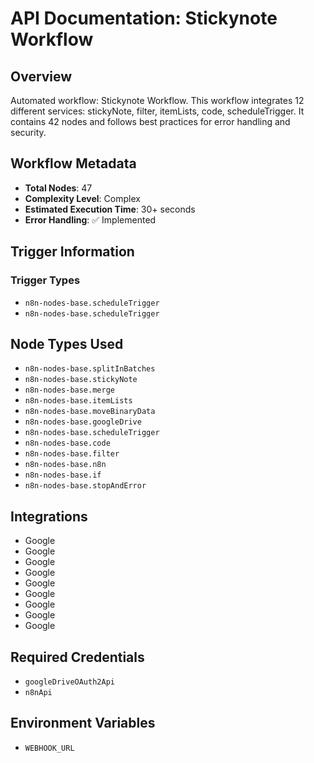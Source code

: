 # API Documentation: Stickynote Workflow

## Overview
Automated workflow: Stickynote Workflow. This workflow integrates 12 different services: stickyNote, filter, itemLists, code, scheduleTrigger. It contains 42 nodes and follows best practices for error handling and security.

## Workflow Metadata
- **Total Nodes**: 47
- **Complexity Level**: Complex
- **Estimated Execution Time**: 30+ seconds
- **Error Handling**: ✅ Implemented

## Trigger Information
### Trigger Types
- `n8n-nodes-base.scheduleTrigger`
- `n8n-nodes-base.scheduleTrigger`

## Node Types Used
- `n8n-nodes-base.splitInBatches`
- `n8n-nodes-base.stickyNote`
- `n8n-nodes-base.merge`
- `n8n-nodes-base.itemLists`
- `n8n-nodes-base.moveBinaryData`
- `n8n-nodes-base.googleDrive`
- `n8n-nodes-base.scheduleTrigger`
- `n8n-nodes-base.code`
- `n8n-nodes-base.filter`
- `n8n-nodes-base.n8n`
- `n8n-nodes-base.if`
- `n8n-nodes-base.stopAndError`

## Integrations
- Google
- Google
- Google
- Google
- Google
- Google
- Google
- Google
- Google

## Required Credentials
- `googleDriveOAuth2Api`
- `n8nApi`

## Environment Variables
- `WEBHOOK_URL`
